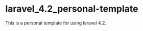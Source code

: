 laravel_4.2_personal-template
=============================

This is a personal template for using laravel 4.2. 

